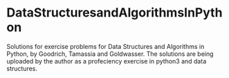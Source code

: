 # DataStructuresandAlgorithmsInPython
Solutions for exercise problems for Data Structures and Algorithms in Python, by Goodrich, Tamassia and Goldwasser.
The solutions are being uploaded by the author as a profeciency exercise in python3 and data structures.
